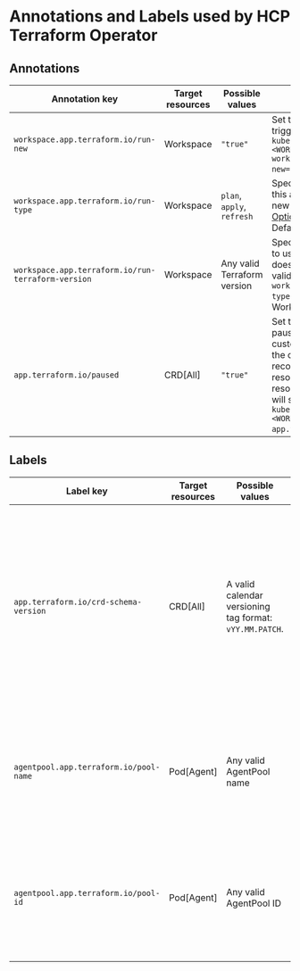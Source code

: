 # Annotations and Labels used by HCP Terraform Operator

## Annotations

| Annotation key | Target resources | Possible values | Description |
| --- | --- | --- | --- |
| `workspace.app.terraform.io/run-new` | Workspace | `"true"` | Set this annotation to `"true"` to trigger a new run. Example: `kubectl annotate workspace <WORKSPACE-NAME> workspace.app.terraform.io/run-new="true"`. |
| `workspace.app.terraform.io/run-type` | Workspace | `plan`, `apply`, `refresh` | Specifies the run type. Changing this annotation does not start a new run. Refer to [Run Modes and Options](https://developer.hashicorp.com/terraform/cloud-docs/run/modes-and-options) for more information. Defaults to `"plan"`. |
| `workspace.app.terraform.io/run-terraform-version` | Workspace | Any valid Terraform version | Specifies the Terraform version to use. Changing this annotation does not start a new run. Only valid when the annotation `workspace.app.terraform.io/run-type` is set to `plan`. Defaults to the Workspace version. |
| `app.terraform.io/paused` | CRD[All] | `"true"` | Set this annotation to `"true"` to pause reconciliation for the custom resource. While paused, the operator will skip reconciliation for the annotated resource, even if the custom resource changes. Deletion logic will still be executed. Example: `kubectl annotate workspace <WORKSPACE-NAME> app.terraform.io/paused="true"`. |

## Labels

| Label key | Target resources | Possible values | Description |
| --- | --- | --- | --- |
| `app.terraform.io/crd-schema-version` | CRD[All] | A valid calendar versioning tag format: `vYY.MM.PATCH`. | The label is used to version the HCP Operator CRD. The version is updated whenever there is a change in the schema, following the [calendar versioning](https://calver.org/) approach. |
| `agentpool.app.terraform.io/pool-name` | Pod[Agent] | Any valid AgentPool name | Associate the resource with a specific agent pool by specifying the name of the agent pool. |
| `agentpool.app.terraform.io/pool-id` | Pod[Agent] | Any valid AgentPool ID | Associate the resource with a specific agent pool by specifying the ID of the agent pool. |
